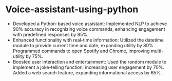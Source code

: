 # Voice-assistant-using-python

- Developed a Python-based voice assistant: Implemented NLP to achieve 90% accuracy in recognizing voice commands, enhancing engagement with predefined responses by 85%.
- Enhanced functionality with real-time information: Utilized the datetime module to provide current time and date, expanding utility by 80%. Programmed commands to open Spotify and Chrome, improving multi-utility by 75%.
- Boosted user interaction and entertainment: Used the random module to implement a joke-telling function, increasing user engagement by 70%. Added a web search feature, expanding informational access by 65%.
